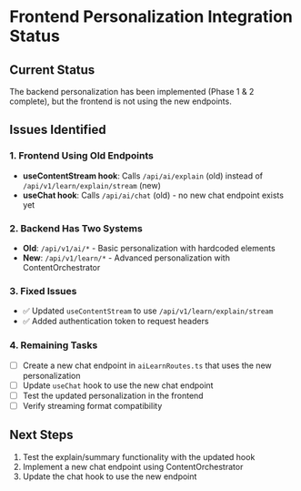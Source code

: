 # Frontend Personalization Integration Status

## Current Status
The backend personalization has been implemented (Phase 1 & 2 complete), but the frontend is not using the new endpoints.

## Issues Identified

### 1. Frontend Using Old Endpoints
- **useContentStream hook**: Calls `/api/ai/explain` (old) instead of `/api/v1/learn/explain/stream` (new)
- **useChat hook**: Calls `/api/ai/chat` (old) - no new chat endpoint exists yet

### 2. Backend Has Two Systems
- **Old**: `/api/v1/ai/*` - Basic personalization with hardcoded elements
- **New**: `/api/v1/learn/*` - Advanced personalization with ContentOrchestrator

### 3. Fixed Issues
- ✅ Updated `useContentStream` to use `/api/v1/learn/explain/stream`
- ✅ Added authentication token to request headers

### 4. Remaining Tasks
- [ ] Create a new chat endpoint in `aiLearnRoutes.ts` that uses the new personalization
- [ ] Update `useChat` hook to use the new chat endpoint
- [ ] Test the updated personalization in the frontend
- [ ] Verify streaming format compatibility

## Next Steps
1. Test the explain/summary functionality with the updated hook
2. Implement a new chat endpoint using ContentOrchestrator
3. Update the chat hook to use the new endpoint